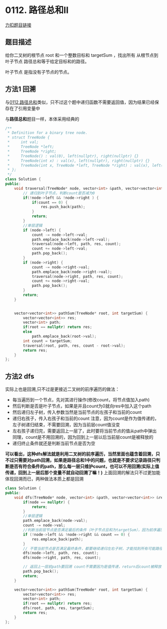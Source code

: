 <p id="路径总和二"></p>

# 0112. 路径总和II 

[力扣题目链接](https://leetcode-cn.com/problems/path-sum-ii/)  


## 题目描述  

给你二叉树的根节点 root 和一个整数目标和 targetSum ，找出所有 从根节点到叶子节点 路径总和等于给定目标和的路径。

叶子节点 是指没有子节点的节点。


## 方法1 回溯  

与[0112.路径总和](doc/leedcode题解/二叉树/easy/0112.路径总和.md)类似，只不过这个题中递归函数不需要返回值，因为结果已经保存在了引用变量中  

与**路径总和**题目一样，本体采用经典的


```cpp
/**
 * Definition for a binary tree node.
 * struct TreeNode {
 *     int val;
 *     TreeNode *left;
 *     TreeNode *right;
 *     TreeNode() : val(0), left(nullptr), right(nullptr) {}
 *     TreeNode(int x) : val(x), left(nullptr), right(nullptr) {}
 *     TreeNode(int x, TreeNode *left, TreeNode *right) : val(x), left(left), right(right) {}
 * };
 */
class Solution {
public:
    void traversal(TreeNode* node, vector<int> &path, vector<vector<int>> &res, int count) {
        // 递归到叶子节点，判断count是否减为0
        if(!node->left && !node->right ) {
            if(count == 0) {
                res.push_back(path);
            }
            return;
        }
        //单层逻辑  
        if (node->left) {
            count -= node->left->val;
            path.emplace_back(node->left->val);
            traversal(node->left, path, res, count);
            count += node->left->val;
            path.pop_back();
        }
        if (node->right) {
            count -= node->right->val;
            path.emplace_back(node->right->val);
            traversal(node->right, path, res, count);
            count += node->right->val;
            path.pop_back();
        }
        return;
    }

    
    vector<vector<int>> pathSum(TreeNode* root, int targetSum) {
        vector<vector<int>> res;
        vector<int> path;
        if(root == nullptr) return res;
        else
            path.emplace_back(root->val);
        int count = targetSum;
        traversal(root, path, res, count - root->val);
        return res;
    }
};
```


## 方法2 dfs  

实际上也是回溯,只不过是更接近二叉树的前序遍历的做法： 
* 每当遍历到一个节点，先对其进行操作(修改count，将节点值加入path)  
* 然后判断是否是叶子节点，如果是并且count为0就向res中加入这个path
* 然后递归左子树，传入参数当然是当前节点的左孩子和当前的count
* 递归右孩子，传入右孩子和当前的count  注意，因为count是作为值传递的，左子树递归结束，不需要回溯，因为当前层count值没变  
* 左右孩子递归完，需要返回上一层了，此时要将当前节点的值从path中弹出 同理，count是不用回溯的，因为回到上一层以后当前层count是被释放的  
* 递归终止条件就还是判断当前节点是否为空  

**可以看出，这种dfs解法就是利用二叉树的前序遍历，当然里面也蕴含着回溯，只不过只需要对path回溯，如果是路径总和1中的问题，也就是不要求记录路径只判断是否有符合条件的path，那么每一层只维护count，也可以不用回溯(实际上值传递，回到上一层后那个变量不就自动回溯了嘛！)**  上面回溯的解法只不过更加能体现回溯而已，两种做法本质上都是回溯


```cpp
class Solution {
public:
    void dfs(TreeNode* node, vector<int> &path, vector<vector<int>> &res, int count) {
        if(node == nullptr) {
            return;
        }
        //单层逻辑  
        path.emplace_back(node->val);
        count -= node->val;
        //判断当前层节点是否满足最后的条件（叶子节点且和为targetSum），因为前序遍历会遍历每一个节点，因此不会漏掉每一种情况
        if (!node->left && !node->right && count == 0) {
            res.emplace_back(path);
        }
        // 不管当前节点是否满足最终条件，都要继续递归左右子树，才能找到所有可能路径 （上面的if如果成立说明已经到了某个叶子节点，下面传进它的左右孩子到下一层也会立即返回，但是不能在里面直接return因为还有将path回溯，所以干脆直接在后面回溯完再return）
        dfs(node->left, path, res, count);
        dfs(node->right, path, res, count);

        // 返回上一层前path要回溯 count不需要因为是值传递，return后count被释放，回到上一层相当于自动回溯了
        path.pop_back();
        return;
    }

    vector<vector<int>> pathSum(TreeNode* root, int targetSum) {
        vector<vector<int>> res;
        vector<int> path;
        if(root == nullptr) return res;
        dfs(root, path, res, targetSum); 
        return res;
    }
};
```